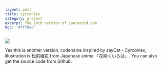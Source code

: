 ```yaml
---
layout: post
title: cyrconlex
category: project
excerpt: The 16th version of sparanoid.com
bgc: '#fff6ed'
---
```


<p><img src="{{ site.file }}/cyrconplex-preview.jpg"></p>

<p>Yes this is another version, codename inspired by sayCet - Cyrconlex, illustration is 松前緒花 from Japanese anime 「花咲くいろは」. You can also get the source code from Github.</p>
